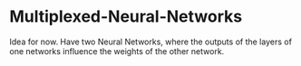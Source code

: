 # Multiplexed-Neural-Networks

Idea for now. Have two Neural Networks, where the outputs of the layers of one networks influence the weights of the other network.
